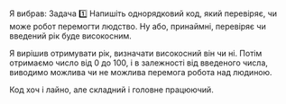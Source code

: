 Я вибрав:
Задача 1️⃣
Напишіть однорядковий код, який перевіряє, чи може робот перемогти людство. Ну або, принаймні, перевіряє чи введений рік буде високосним.

Я вирішив отримувати рік, визначати високосний він чи ні. Потім отримаємо число від 0 до 100, і в залежності від введеного числа, виводимо можлива чи не можлива перемога робота над людиною.

Код хоч і лайно, але складний і головне працюючий.
